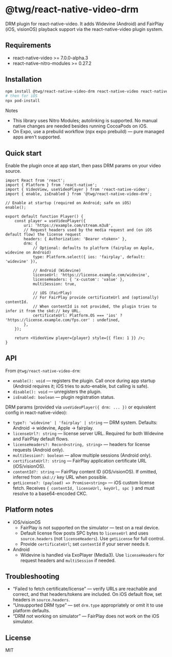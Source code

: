 # @twg/react-native-video-drm

DRM plugin for react-native-video. It adds Widevine (Android) and FairPlay (iOS, visionOS) playback support via the react-native-video plugin system.

## Requirements

- react-native-video >= 7.0.0-alpha.3
- react-native-nitro-modules >= 0.27.2

## Installation

```sh
npm install @twg/react-native-video-drm react-native-video react-native-nitro-modules
# then for iOS
npx pod-install
```

Notes
- This library uses Nitro Modules; autolinking is supported. No manual native changes are needed besides running CocoaPods on iOS.
- On Expo, use a prebuild workflow (npx expo prebuild) — pure managed apps aren’t supported.

## Quick start

Enable the plugin once at app start, then pass DRM params on your video source.

```tsx
import React from 'react';
import { Platform } from 'react-native';
import { VideoView, useVideoPlayer } from 'react-native-video';
import { enable, isEnabled } from '@twg/react-native-video-drm';

// Enable at startup (required on Android; safe on iOS)
enable();

export default function Player() {
	const player = useVideoPlayer({
		uri: 'https://example.com/stream.m3u8',
		// Request headers used by the media request and (on iOS default flow) the license request
		headers: { Authorization: 'Bearer <token>' },
		drm: {
			// Optional: defaults to platform (fairplay on Apple, widevine on Android)
			type: Platform.select({ ios: 'fairplay', default: 'widevine' }),

			// Android (Widevine)
			licenseUrl: 'https://license.example.com/widevine',
			licenseHeaders: { 'x-custom': 'value' },
			multiSession: true,

			// iOS (FairPlay)
			// For FairPlay provide certificateUrl and (optionally) contentId.
			// When contentId is not provided, the plugin tries to infer it from the skd:// key URL.
			certificateUrl: Platform.OS === 'ios' ? 'https://license.example.com/fps.cer' : undefined,
		},
	});

	return <VideoView player={player} style={{ flex: 1 }} />;
}
```

## API

From `@twg/react-native-video-drm`:

- `enable(): void` — registers the plugin. Call once during app startup (Android requires it; iOS tries to auto-enable, but calling is safe).
- `disable(): void` — unregisters the plugin.
- `isEnabled: boolean` — plugin registration status.

DRM params (provided via `useVideoPlayer({ drm: ... })` or equivalent config in react-native-video):

- `type?: 'widevine' | 'fairplay' | string` — DRM system. Defaults: Android → widevine, Apple → fairplay.
- `licenseUrl?: string` — license server URL. Required for both Widevine and FairPlay default flows.
- `licenseHeaders?: Record<string, string>` — headers for license requests (Android only).
- `multiSession?: boolean` — allow multiple sessions (Android only).
- `certificateUrl?: string` — FairPlay application certificate URL (iOS/visionOS).
- `contentId?: string` — FairPlay content ID (iOS/visionOS). If omitted, inferred from `skd://` key URL when possible.
- `getLicense?: (payload) => Promise<string>` — iOS custom license fetch. Receives `{ contentId, licenseUrl, keyUrl, spc }` and must resolve to a base64-encoded CKC.

## Platform notes

- iOS/visionOS
	- FairPlay is not supported on the simulator — test on a real device.
	- Default license flow posts SPC bytes to `licenseUrl` and uses `source.headers` (not `licenseHeaders`). Use `getLicense` for full control.
	- Provide `certificateUrl`; set `contentId` if your server needs it.
- Android
	- Widevine is handled via ExoPlayer (Media3). Use `licenseHeaders` for request headers and `multiSession` if needed.

## Troubleshooting

- “Failed to fetch certificate/license” — verify URLs are reachable and correct, and that headers/tokens are included. On iOS default flow, set headers in `source.headers`.
- “Unsupported DRM type” — set `drm.type` appropriately or omit it to use platform defaults.
- “DRM not working on simulator” — FairPlay does not work on the iOS simulator.

## License

MIT
